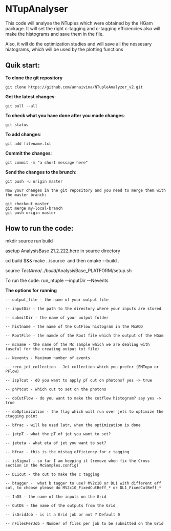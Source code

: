 # NTupAnalyser

This code will analyse the NTuples which were obtained by the HGam package. It will set the right c-tagging and c-tagging efficiencies also will make the histograms and save them in the file.

Also, it will do the optimization studies and will save all the nessesary hiatograms, which will be used by the plotting functions

## Quik start:

**To clone the git repository**

```
git clone https://github.com/annaivina/NTupleAnalyzer_v2.git

```

**Get the latest changes**:

```
git pull --all

```

**To check what you have done after you made changes**:
```
git status
```

**To add changes**:

```
git add filename.txt

```

**Commit the changes**:
```
git commit -m "a short message here"
```

**Send the changes to the brunch**:
```
git push -u origin master
```
```
Now your changes in the git repository and you need to merge them with the master branch:

git checkout master
git merge my-local-branch
git push origin master
```

## How to run the code:

mkdir source run build 

asetup AnalysisBase 21.2.222,here in source directory 

cd build $&& make ../source  and then cmake --build .

source $TestArea/../build/$AnalysisBase_PLATFORM/setup.sh

To run the code: run_ntuple --inputDir  --Nevents 

**The options for running**

```
-- output_file - the name of your output file

-- inputDir - the path to the directory where your inputs are stored

-- submitDir - the name of your output folder 

-- histname - the name of the CutFlow histogram in the MxAOD

-- RootFile - the namde of the Root file which the output of the HGam

-- mcname - the name of the Mc sample which we are dealing with (useful for the creating output txt file)

-- Nevents - Maximum number of events

-- reco_jet_collection - Jet collection which you prefer (EMTopo or PFlow)

-- ispTcut - dO you want to apply pT cut on photons? yes -> true

-- phPtcut - which cut to set on the photons

-- doCutFlow - do you want to make the cutflow histogram? say yes -> true

-- doOptimization - the flag which will run over jets to optimize the ctagging point

-- bfrac - will be used latr, when the optimization is done

-- jetpT - what the pT of jet you want to set?

-- jeteta - what eta of jet you want to set?

-- bfrac - this is the mistag efficiency for c tagging

-- isSignal - so far I am keeping it (remove when fix the Cross section in the McSamples.config)

-- DL1cut - the cut to make the c tagging

-- btagger -  what b tagger to use? MV2c10 or DL1 with different eff cut, to choose please do MV2c10_FixedCutBeff_* or DL1_FixedCutBeff_*

-- InDS - the name of the inputs on the Grid

-- OutDS - the name of the outputs from the Grid

-- isGridJob - is it a Grid job or not ? Default 0

-- nFilesPerJob - Number of files per job to be submitted on the Grid

```
